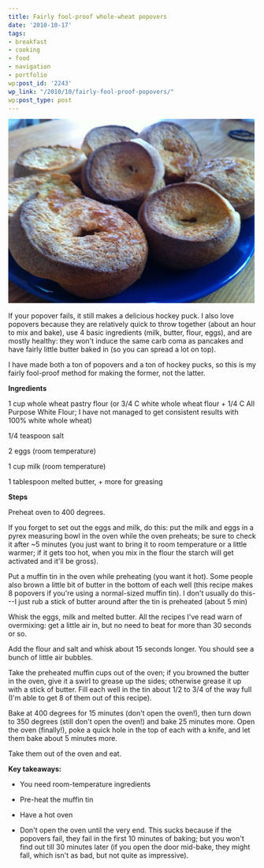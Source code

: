 ```yaml
---
title: Fairly fool-proof whole-wheat popovers
date: '2010-10-17'
tags:
- breakfast
- cooking
- food
- navigation
- portfolio
wp:post_id: '2243'
wp_link: "/2010/10/fairly-fool-proof-popovers/"
wp:post_type: post
---
```


![](2010-10-17-Fairly-fool-proof-whole-wheat-popovers/popovers-500x373.jpg "popovers")

If your popover fails, it still makes a delicious hockey puck. I also love popovers because they are relatively quick to throw together (about an hour to mix and bake), use 4 basic ingredients (milk, butter, flour, eggs), and are mostly healthy: they won't induce the same carb coma as pancakes and have fairly little butter baked in (so you can spread a lot on top).

I have made both a ton of popovers and a ton of hockey pucks, so this is my fairly fool-proof method for making the former, not the latter.

**Ingredients**

1 cup whole wheat pastry flour (or 3/4 C white whole wheat flour + 1/4 C All Purpose White Flour; I have not managed to get consistent results with 100% white whole wheat)

1/4 teaspoon salt

2 eggs (room temperature)

1 cup milk (room temperature)

1 tablespoon melted butter, + more for greasing

**Steps**

Preheat oven to 400 degrees.

If you forget to set out the eggs and milk, do this: put the milk and eggs in a pyrex measuring bowl in the oven while the oven preheats; be sure to check it after ~5 minutes (you just want to bring it to room temperature or a little warmer; if it gets too hot, when you mix in the flour the starch will get activated and it'll be gross).

Put a muffin tin in the oven while preheating (you want it hot). Some people also brown a little bit of butter in the bottom of each well (this recipe makes 8 popovers if you're using a normal-sized muffin tin). I don't usually do this---I just rub a stick of butter around after the tin is preheated (about 5 min)

Whisk the eggs, milk and melted butter. All the recipes I've read warn of overmixing: get a little air in, but no need to beat for more than 30 seconds or so.

Add the flour and salt and whisk about 15 seconds longer. You should see a bunch of little air bubbles.

Take the preheated muffin cups out of the oven; if you browned the butter in the oven, give it a swirl to grease up the sides; otherwise grease it up with a stick of butter. Fill each well in the tin about 1/2 to 3/4 of the way full (I'm able to get 8 of them out of this recipe).

Bake at 400 degrees for 15 minutes (don't open the oven!), then turn down to 350 degrees (still don't open the oven!) and bake 25 minutes more. Open the oven (finally!), poke a quick hole in the top of each with a knife, and let them bake about 5 minutes more.

Take them out of the oven and eat.

**Key takeaways:**

- You need room-temperature ingredients

- Pre-heat the muffin tin

- Have a hot oven

- Don't open the oven until the very end. This sucks because if the popovers fail, they fail in the first 10 minutes of baking; but you won't find out till 30 minutes later (if you open the door mid-bake, they might fall, which isn't as bad, but not quite as impressive).
